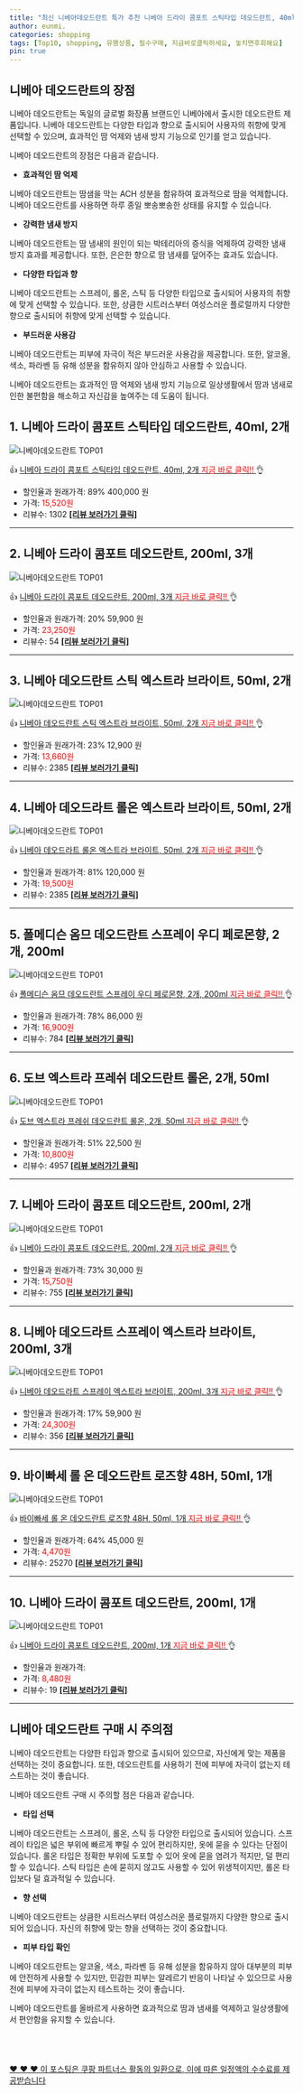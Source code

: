 ```yaml
---
title: "최신 니베아데오드란트 특가 추천 니베아 드라이 콤포트 스틱타입 데오드란트, 40ml, 2개 비교 장점"
author: eunmi.
categories: shopping
tags: [Top10, shopping, 유행상품, 필수구매, 지금바로클릭하세요, 놓치면후회해요]
pin: true
---
```

## 니베아 데오드란트의 장점

니베아 데오드란트는 독일의 글로벌 화장품 브랜드인 니베아에서 출시한 데오드란트 제품입니다. 니베아 데오드란트는 다양한 타입과 향으로 출시되어 사용자의 취향에 맞게 선택할 수 있으며, 효과적인 땀 억제와 냄새 방지 기능으로 인기를 얻고 있습니다.

니베아 데오드란트의 장점은 다음과 같습니다.

* **효과적인 땀 억제**

니베아 데오드란트는 땀샘을 막는 ACH 성분을 함유하여 효과적으로 땀을 억제합니다. 니베아 데오드란트를 사용하면 하루 종일 뽀송뽀송한 상태를 유지할 수 있습니다.

* **강력한 냄새 방지**

니베아 데오드란트는 땀 냄새의 원인이 되는 박테리아의 증식을 억제하여 강력한 냄새 방지 효과를 제공합니다. 또한, 은은한 향으로 땀 냄새를 덮어주는 효과도 있습니다.

* **다양한 타입과 향**

니베아 데오드란트는 스프레이, 롤온, 스틱 등 다양한 타입으로 출시되어 사용자의 취향에 맞게 선택할 수 있습니다. 또한, 상큼한 시트러스부터 여성스러운 플로럴까지 다양한 향으로 출시되어 취향에 맞게 선택할 수 있습니다.

* **부드러운 사용감**

니베아 데오드란트는 피부에 자극이 적은 부드러운 사용감을 제공합니다. 또한, 알코올, 색소, 파라벤 등 유해 성분을 함유하지 않아 안심하고 사용할 수 있습니다.

니베아 데오드란트는 효과적인 땀 억제와 냄새 방지 기능으로 일상생활에서 땀과 냄새로 인한 불편함을 해소하고 자신감을 높여주는 데 도움이 됩니다.

   

## 1. 니베아 드라이 콤포트 스틱타입 데오드란트, 40ml, 2개

![니베아데오드란트 TOP01](https://thumbnail9.coupangcdn.com/thumbnails/remote/230x230ex/image/vendor_inventory/c225/01dcfffe0cc87c0dd98d84324ebab3e51b98685c0c0780daa091863ede59.jpg)


👍 [니베아 드라이 콤포트 스틱타입 데오드란트, 40ml, 2개 <font color=red> 지금 바로 클릭!! </font> ](https://link.coupang.com/re/AFFSDP?lptag=AF3617701&subid=GithubCoopas&pageKey=48454&traceid=V0-153&itemId=18591396787&vendorItemId=87620947545) 👌 


- 할인율과 원래가격: 89%  400,000   원
- 가격: <span style='color:red'>15,520원</span>
- 리뷰수: 1302  [**[리뷰 보러가기 클릭]**](https://link.coupang.com/re/AFFSDP?lptag=AF3617701&subid=GithubCoopas&pageKey=48454&traceid=V0-153&itemId=18591396787&vendorItemId=87620947545)

---


   

## 2. 니베아 드라이 콤포트 데오드란트, 200ml, 3개

![니베아데오드란트 TOP01](https://thumbnail8.coupangcdn.com/thumbnails/remote/230x230ex/image/retail/images/1155391413744686-0ed8d5c5-6790-4b40-b8a0-ddc790a50a6f.jpg)


👍 [니베아 드라이 콤포트 데오드란트, 200ml, 3개 <font color=red> 지금 바로 클릭!! </font> ](https://link.coupang.com/re/AFFSDP?lptag=AF3617701&subid=GithubCoopas&pageKey=48454&traceid=V0-153&itemId=633367579&vendorItemId=85006378145) 👌 


- 할인율과 원래가격: 20%  59,900   원
- 가격: <span style='color:red'>23,250원</span>
- 리뷰수: 54  [**[리뷰 보러가기 클릭]**](https://link.coupang.com/re/AFFSDP?lptag=AF3617701&subid=GithubCoopas&pageKey=48454&traceid=V0-153&itemId=633367579&vendorItemId=85006378145)

---


   

## 3. 니베아 데오드란트 스틱 엑스트라 브라이트, 50ml, 2개

![니베아데오드란트 TOP01](https://thumbnail6.coupangcdn.com/thumbnails/remote/230x230ex/image/retail/images/2023/05/09/11/8/202b01f2-5b1d-4ff5-a030-b2958acf7712.jpg)


👍 [니베아 데오드란트 스틱 엑스트라 브라이트, 50ml, 2개 <font color=red> 지금 바로 클릭!! </font> ](https://link.coupang.com/re/AFFSDP?lptag=AF3617701&subid=GithubCoopas&pageKey=7260279185&traceid=V0-153&itemId=18785957978&vendorItemId=85914002740) 👌 


- 할인율과 원래가격: 23%  12,900   원
- 가격: <span style='color:red'>13,660원</span>
- 리뷰수: 2385  [**[리뷰 보러가기 클릭]**](https://link.coupang.com/re/AFFSDP?lptag=AF3617701&subid=GithubCoopas&pageKey=7260279185&traceid=V0-153&itemId=18785957978&vendorItemId=85914002740)

---


   

## 4. 니베아 데오드라트 롤온 엑스트라 브라이트, 50ml, 2개

![니베아데오드란트 TOP01](https://thumbnail9.coupangcdn.com/thumbnails/remote/230x230ex/image/vendor_inventory/9e6b/2c5389f27dac6d2e8105c7b22061805d0aa085241f5d7f87b0c6badc1fd9.png)


👍 [니베아 데오드라트 롤온 엑스트라 브라이트, 50ml, 2개 <font color=red> 지금 바로 클릭!! </font> ](https://link.coupang.com/re/AFFSDP?lptag=AF3617701&subid=GithubCoopas&pageKey=7350259214&traceid=V0-153&itemId=19145423692&vendorItemId=86950260336) 👌 


- 할인율과 원래가격: 81%  120,000   원
- 가격: <span style='color:red'>19,500원</span>
- 리뷰수: 2385  [**[리뷰 보러가기 클릭]**](https://link.coupang.com/re/AFFSDP?lptag=AF3617701&subid=GithubCoopas&pageKey=7350259214&traceid=V0-153&itemId=19145423692&vendorItemId=86950260336)

---


   

## 5. 폴메디슨 옴므 데오드란트 스프레이 우디 페로몬향, 2개, 200ml

![니베아데오드란트 TOP01](https://thumbnail9.coupangcdn.com/thumbnails/remote/230x230ex/image/retail/images/7810462110894932-cc05fe75-1192-4b09-a475-5f358dd32089.jpg)


👍 [폴메디슨 옴므 데오드란트 스프레이 우디 페로몬향, 2개, 200ml <font color=red> 지금 바로 클릭!! </font> ](https://link.coupang.com/re/AFFSDP?lptag=AF3617701&subid=GithubCoopas&pageKey=7352218151&traceid=V0-153&itemId=18626934922&vendorItemId=71810349811) 👌 


- 할인율과 원래가격: 78%  86,000   원
- 가격: <span style='color:red'>16,900원</span>
- 리뷰수: 784  [**[리뷰 보러가기 클릭]**](https://link.coupang.com/re/AFFSDP?lptag=AF3617701&subid=GithubCoopas&pageKey=7352218151&traceid=V0-153&itemId=18626934922&vendorItemId=71810349811)

---


   

## 6. 도브 엑스트라 프레쉬 데오드란트 롤온, 2개, 50ml

![니베아데오드란트 TOP01](https://thumbnail9.coupangcdn.com/thumbnails/remote/230x230ex/image/vendor_inventory/8655/acb656b1e270bbf8949c49d54eb762c3f88301684a903807a7120d7fcad2.jpg)


👍 [도브 엑스트라 프레쉬 데오드란트 롤온, 2개, 50ml <font color=red> 지금 바로 클릭!! </font> ](https://link.coupang.com/re/AFFSDP?lptag=AF3617701&subid=GithubCoopas&pageKey=7440144815&traceid=V0-153&itemId=19345050232&vendorItemId=86819568578) 👌 


- 할인율과 원래가격: 51%  22,500   원
- 가격: <span style='color:red'>10,800원</span>
- 리뷰수: 4957  [**[리뷰 보러가기 클릭]**](https://link.coupang.com/re/AFFSDP?lptag=AF3617701&subid=GithubCoopas&pageKey=7440144815&traceid=V0-153&itemId=19345050232&vendorItemId=86819568578)

---


   

## 7. 니베아 드라이 콤포트 데오드란트, 200ml, 2개

![니베아데오드란트 TOP01](https://thumbnail6.coupangcdn.com/thumbnails/remote/230x230ex/image/retail/images/078e078b-11a8-4ca9-85d3-6decbde0dce13019012711526324594.png)


👍 [니베아 드라이 콤포트 데오드란트, 200ml, 2개 <font color=red> 지금 바로 클릭!! </font> ](https://link.coupang.com/re/AFFSDP?lptag=AF3617701&subid=GithubCoopas&pageKey=48454&traceid=V0-153&itemId=73982489&vendorItemId=85322690345) 👌 


- 할인율과 원래가격: 73%  30,000   원
- 가격: <span style='color:red'>15,750원</span>
- 리뷰수: 755  [**[리뷰 보러가기 클릭]**](https://link.coupang.com/re/AFFSDP?lptag=AF3617701&subid=GithubCoopas&pageKey=48454&traceid=V0-153&itemId=73982489&vendorItemId=85322690345)

---


   

## 8. 니베아 데오드라트 스프레이 엑스트라 브라이트, 200ml, 3개

![니베아데오드란트 TOP01](https://thumbnail9.coupangcdn.com/thumbnails/remote/230x230ex/image/vendor_inventory/6bf9/a67a19ca90a5fbc5fb79ac21aabf3a9d30870b209b127a37dcf24574ac36.jpg)


👍 [니베아 데오드라트 스프레이 엑스트라 브라이트, 200ml, 3개 <font color=red> 지금 바로 클릭!! </font> ](https://link.coupang.com/re/AFFSDP?lptag=AF3617701&subid=GithubCoopas&pageKey=7417865307&traceid=V0-153&itemId=19235530991&vendorItemId=87486948740) 👌 


- 할인율과 원래가격: 17%  59,900   원
- 가격: <span style='color:red'>24,300원</span>
- 리뷰수: 356  [**[리뷰 보러가기 클릭]**](https://link.coupang.com/re/AFFSDP?lptag=AF3617701&subid=GithubCoopas&pageKey=7417865307&traceid=V0-153&itemId=19235530991&vendorItemId=87486948740)

---


   

## 9. 바이빠세 롤 온 데오드란트 로즈향 48H, 50ml, 1개

![니베아데오드란트 TOP01](https://thumbnail10.coupangcdn.com/thumbnails/remote/230x230ex/image/retail/images/2023/08/01/15/1/b8c8799f-d03a-4e52-9a89-0a3a15679055.jpg)


👍 [바이빠세 롤 온 데오드란트 로즈향 48H, 50ml, 1개 <font color=red> 지금 바로 클릭!! </font> ](https://link.coupang.com/re/AFFSDP?lptag=AF3617701&subid=GithubCoopas&pageKey=7417987855&traceid=V0-153&itemId=19231241669&vendorItemId=86753016127) 👌 


- 할인율과 원래가격: 64%  45,000   원
- 가격: <span style='color:red'>4,470원</span>
- 리뷰수: 25270  [**[리뷰 보러가기 클릭]**](https://link.coupang.com/re/AFFSDP?lptag=AF3617701&subid=GithubCoopas&pageKey=7417987855&traceid=V0-153&itemId=19231241669&vendorItemId=86753016127)

---


   

## 10. 니베아 드라이 콤포트 데오드란트, 200ml, 1개

![니베아데오드란트 TOP01](https://thumbnail6.coupangcdn.com/thumbnails/remote/230x230ex/image/retail/images/8921038498144385-135636e5-c708-4b03-b0c0-9f3ac0b5077e.jpg)


👍 [니베아 드라이 콤포트 데오드란트, 200ml, 1개 <font color=red> 지금 바로 클릭!! </font> ](https://link.coupang.com/re/AFFSDP?lptag=AF3617701&subid=GithubCoopas&pageKey=48454&traceid=V0-153&itemId=117875&vendorItemId=3000062357) 👌 


- 할인율과 원래가격: 
- 가격: <span style='color:red'>8,480원</span>
- 리뷰수: 19  [**[리뷰 보러가기 클릭]**](https://link.coupang.com/re/AFFSDP?lptag=AF3617701&subid=GithubCoopas&pageKey=48454&traceid=V0-153&itemId=117875&vendorItemId=3000062357)

---
## 니베아 데오드란트 구매 시 주의점

니베아 데오드란트는 다양한 타입과 향으로 출시되어 있으므로, 자신에게 맞는 제품을 선택하는 것이 중요합니다. 또한, 데오드란트를 사용하기 전에 피부에 자극이 없는지 테스트하는 것이 좋습니다.

니베아 데오드란트 구매 시 주의할 점은 다음과 같습니다.

* **타입 선택**

니베아 데오드란트는 스프레이, 롤온, 스틱 등 다양한 타입으로 출시되어 있습니다. 스프레이 타입은 넓은 부위에 빠르게 뿌릴 수 있어 편리하지만, 옷에 묻을 수 있다는 단점이 있습니다. 롤온 타입은 정확한 부위에 도포할 수 있어 옷에 묻을 염려가 적지만, 덜 편리할 수 있습니다. 스틱 타입은 손에 묻히지 않고도 사용할 수 있어 위생적이지만, 롤온 타입보다 덜 효과적일 수 있습니다.

* **향 선택**

니베아 데오드란트는 상큼한 시트러스부터 여성스러운 플로럴까지 다양한 향으로 출시되어 있습니다. 자신의 취향에 맞는 향을 선택하는 것이 중요합니다.

* **피부 타입 확인**

니베아 데오드란트는 알코올, 색소, 파라벤 등 유해 성분을 함유하지 않아 대부분의 피부에 안전하게 사용할 수 있지만, 민감한 피부는 알레르기 반응이 나타날 수 있으므로 사용 전에 피부에 자극이 없는지 테스트하는 것이 좋습니다.

니베아 데오드란트를 올바르게 사용하면 효과적으로 땀과 냄새를 억제하고 일상생활에서 편안함을 유지할 수 있습니다.<br><br><br><br><br> [ ❤ ❤ ❤ 이 포스팅은 쿠팡 파트너스 활동의 일환으로, 이에 따른 일정액의 수수료를 제공받습니다](https://link.coupang.com/a/bcEFyh)